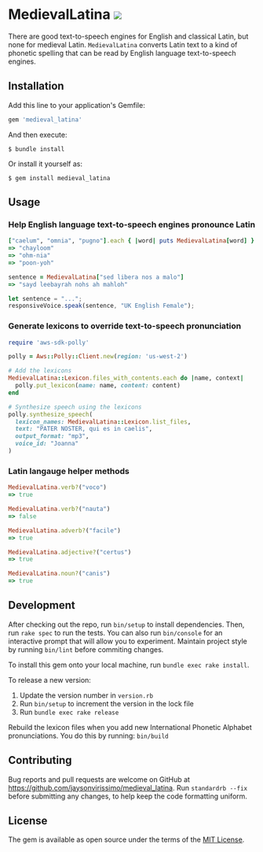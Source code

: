# MedievalLatina <a href="https://github.com/jaysonvirissimo/medieval_latina"> <img src="https://img.shields.io/github/repo-size/jaysonvirissimo/medieval_latina"></a>

There are good text-to-speech engines for English and classical Latin, but none for medieval Latin.
`MedievalLatina` converts Latin text to a kind of phonetic spelling that can be read by English language text-to-speech engines.

## Installation

Add this line to your application's Gemfile:

```ruby
gem 'medieval_latina'
```

And then execute:

    $ bundle install

Or install it yourself as:

    $ gem install medieval_latina

## Usage

### Help English language text-to-speech engines pronounce Latin
```ruby
["caelum", "omnia", "pugno"].each { |word| puts MedievalLatina[word] }
=> "chayloom"
=> "ohm-nia"
=> "poon-yoh"

sentence = MedievalLatina["sed libera nos a malo"]
=> "sayd leebayrah nohs ah mahloh"
```
```javascript
let sentence = "...";
responsiveVoice.speak(sentence, "UK English Female");
```
### Generate lexicons to override text-to-speech pronunciation
```ruby
require 'aws-sdk-polly'

polly = Aws::Polly::Client.new(region: 'us-west-2')

# Add the lexicons
MedievalLatina::Lexicon.files_with_contents.each do |name, context|
  polly.put_lexicon(name: name, content: content)
end

# Synthesize speech using the lexicons
polly.synthesize_speech(
  lexicon_names: MedievalLatina::Lexicon.list_files,
  text: "PATER NOSTER, qui es in caelis",
  output_format: "mp3",
  voice_id: "Joanna"
)
```

### Latin langauge helper methods
```ruby
MedievalLatina.verb?("voco")
=> true

MedievalLatina.verb?("nauta")
=> false

MedievalLatina.adverb?("facile")
=> true

MedievalLatina.adjective?("certus")
=> true

MedievalLatina.noun?("canis")
=> true
```

## Development

After checking out the repo, run `bin/setup` to install dependencies.
Then, run `rake spec` to run the tests.
You can also run `bin/console` for an interactive prompt that will allow you to experiment.
Maintain project style by running `bin/lint` before commiting changes.

To install this gem onto your local machine, run `bundle exec rake install`.

To release a new version:
1. Update the version number in `version.rb`
2. Run `bin/setup` to increment the version in the lock file
3. Run `bundle exec rake release`

Rebuild the lexicon files when you add new International Phonetic Alphabet pronunciations.
You do this by running: `bin/build`

## Contributing

Bug reports and pull requests are welcome on GitHub at https://github.com/jaysonvirissimo/medieval_latina.
Run `standardrb --fix` before submitting any changes, to help keep the code formatting uniform.

## License

The gem is available as open source under the terms of the [MIT License](https://github.com/jaysonvirissimo/medieval_latina/blob/master/LICENSE.txt).
